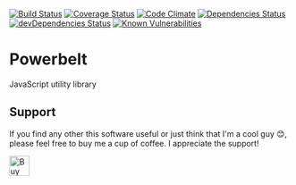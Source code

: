 [![Build Status](https://travis-ci.org/jesselpalmer/powerbelt.svg?branch=master)](https://travis-ci.org/jesselpalmer/powerbelt)
[![Coverage Status](https://coveralls.io/repos/github/powerbelt/powerbelt/badge.svg?branch=master)](https://coveralls.io/github/powerbelt/powerbelt?branch=master)
[![Code Climate](https://codeclimate.com/github/powerbelt/powerbelt/badges/gpa.svg)](https://codeclimate.com/github/powerbelt/powerbelt)
[![Dependencies Status](https://david-dm.org/powerbelt/powerbelt/status.svg)](https://david-dm.org/powerbelt/powerbelt)
[![devDependencies Status](https://david-dm.org/powerbelt/powerbelt/dev-status.svg)](https://david-dm.org/powerbelt/powerbelt?type=dev)
[![Known Vulnerabilities](https://snyk.io/test/github/powerbelt/powerbelt/badge.svg)](https://snyk.io/test/github/powerbelt/powerbelt)    

# Powerbelt

JavaScript utility library

## Support

If you find any other this software useful or just think that I'm a cool guy 😊, please feel free to buy me a cup of coffee. I appreciate the support!
  
<a href='https://ko-fi.com/Z8Z5CIP0' target='_blank'><img height='36' style='border:0px;height:36px;' src='https://az743702.vo.msecnd.net/cdn/kofi1.png?v=0' border='0' alt='Buy Me a Coffee at ko-fi.com' /></a>   
